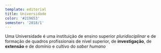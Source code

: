 ```yaml
---
template: editorial
title: Universidade
color: '#219653'
semester: '2018/1'
---
```


Uma Universidade é uma instituição de ensino superior _pluridisciplinar_ e de formação de quadros profissionais de nível superior, de **investigação**, de **extensão** e de domínio e cultivo do _saber humano_
